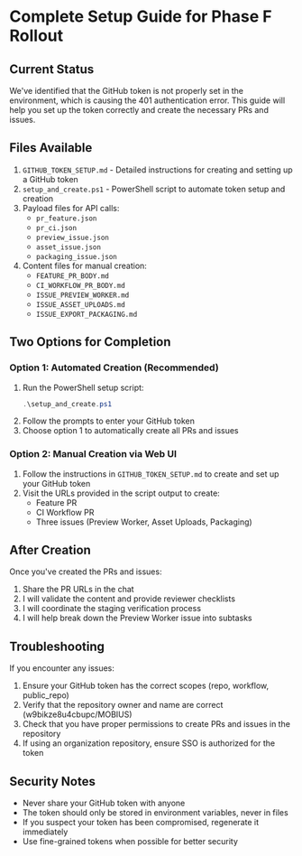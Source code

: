 # Complete Setup Guide for Phase F Rollout

## Current Status

We've identified that the GitHub token is not properly set in the environment, which is causing the 401 authentication error. This guide will help you set up the token correctly and create the necessary PRs and issues.

## Files Available

1. `GITHUB_TOKEN_SETUP.md` - Detailed instructions for creating and setting up a GitHub token
2. `setup_and_create.ps1` - PowerShell script to automate token setup and creation
3. Payload files for API calls:
   - `pr_feature.json`
   - `pr_ci.json`
   - `preview_issue.json`
   - `asset_issue.json`
   - `packaging_issue.json`
4. Content files for manual creation:
   - `FEATURE_PR_BODY.md`
   - `CI_WORKFLOW_PR_BODY.md`
   - `ISSUE_PREVIEW_WORKER.md`
   - `ISSUE_ASSET_UPLOADS.md`
   - `ISSUE_EXPORT_PACKAGING.md`

## Two Options for Completion

### Option 1: Automated Creation (Recommended)
1. Run the PowerShell setup script:
   ```powershell
   .\setup_and_create.ps1
   ```
2. Follow the prompts to enter your GitHub token
3. Choose option 1 to automatically create all PRs and issues

### Option 2: Manual Creation via Web UI
1. Follow the instructions in `GITHUB_TOKEN_SETUP.md` to create and set up your GitHub token
2. Visit the URLs provided in the script output to create:
   - Feature PR
   - CI Workflow PR
   - Three issues (Preview Worker, Asset Uploads, Packaging)

## After Creation

Once you've created the PRs and issues:

1. Share the PR URLs in the chat
2. I will validate the content and provide reviewer checklists
3. I will coordinate the staging verification process
4. I will help break down the Preview Worker issue into subtasks

## Troubleshooting

If you encounter any issues:

1. Ensure your GitHub token has the correct scopes (repo, workflow, public_repo)
2. Verify that the repository owner and name are correct (w9bikze8u4cbupc/MOBIUS)
3. Check that you have proper permissions to create PRs and issues in the repository
4. If using an organization repository, ensure SSO is authorized for the token

## Security Notes

- Never share your GitHub token with anyone
- The token should only be stored in environment variables, never in files
- If you suspect your token has been compromised, regenerate it immediately
- Use fine-grained tokens when possible for better security